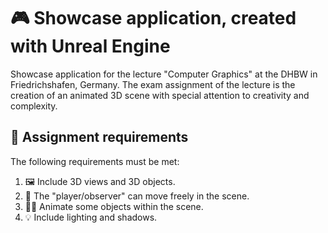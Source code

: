 # 🎮 Showcase application, created with Unreal Engine

Showcase application for the lecture "Computer Graphics" at the DHBW in Friedrichshafen, Germany. The exam assignment of the lecture is the creation of an animated 3D scene with special attention to creativity and complexity.

## 👷 Assignment requirements
The following requirements must be met:

1. 🖼️ Include 3D views and 3D objects. 
2. 🧍 The "player/observer" can move freely in the scene.
3. 🚶‍♂️ Animate some objects within the scene. 
4. 💡 Include lighting and shadows.
